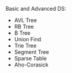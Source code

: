 Basic and Advanced DS: 
*  AVL Tree
*  RB Tree
*  B Tree
*  Union Find
*  Trie Tree
*  Segment Tree
*  Sparse Table
*  Aho-Corasick
